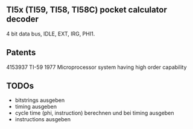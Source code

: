 ## TI5x (TI59, TI58, TI58C) pocket calculator decoder
4 bit data bus, IDLE, EXT, IRG, PHI1.

## Patents
4153937	TI-59	 	1977	Microprocessor system having high order capability


## TODOs
* bitstrings ausgeben
* timing ausgeben
* cycle time (phi, instruction) berechnen und bei timing ausgeben
* instructions ausgeben
